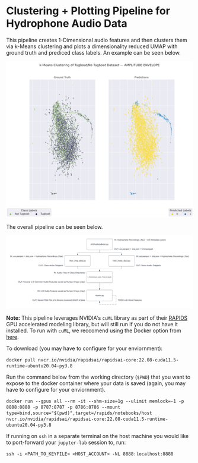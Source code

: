 # Clustering + Plotting Pipeline for Hydrophone Audio Data

This pipeline creates 1-Dimensional audio features and then clusters them via k-Means clustering and plots a dimensionality reduced UMAP with ground truth and prediced class labels. An example can be seen below. 

![UMAP](./images/Example_UMAP.png)

The overall pipeline can be seen below. 

![Flowchart](./images/Flowchart.png)

**Note:** This pipeline leverages NVIDIA's `cuML` library as part of their [RAPIDS](https://rapids.ai/index.html) GPU accelerated modeling library, but will still run if you do not have it installed. To run with `cuML`, we reccomend using the Docker option from [here](https://rapids.ai/start.html#get-rapids).

To download (you may have to configure for your enviornment): 

```
docker pull nvcr.io/nvidia/rapidsai/rapidsai-core:22.08-cuda11.5-runtime-ubuntu20.04-py3.8
```

Run the command below from the working directory (`$PWD`) that you want to expose to the docker container where your data is saved (again, you may have to configure for your enviornment).

```
docker run --gpus all --rm -it --shm-size=1g --ulimit memlock=-1 -p 8888:8888 -p 8787:8787 -p 8786:8786 --mount type=bind,source="$(pwd)",target=/rapids/notebooks/host nvcr.io/nvidia/rapidsai/rapidsai-core:22.08-cuda11.5-runtime-ubuntu20.04-py3.8
```

If running on `ssh` in a separate terminal on the host machine you would like to port-forward your `jupyter-lab` session to, run: 

```
ssh -i <PATH_TO_KEYFILE> <HOST_ACCOUNT> -NL 8888:localhost:8888
```
